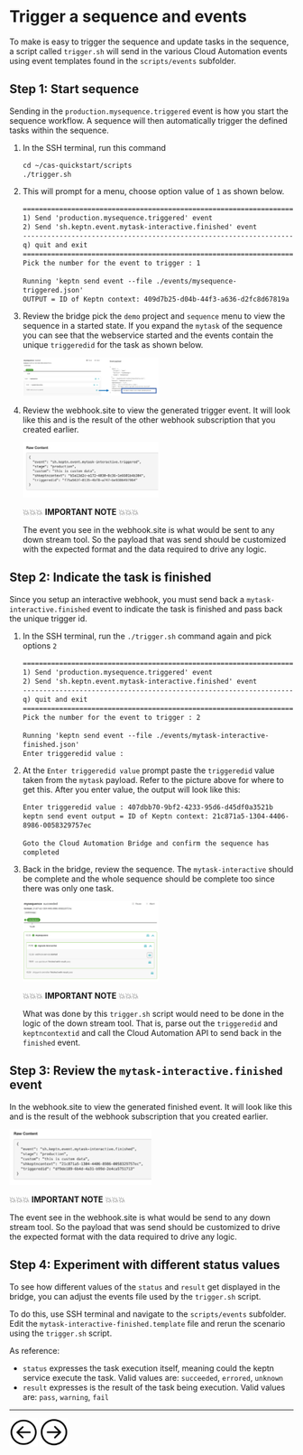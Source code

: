 # Trigger a sequence and events

To make is easy to trigger the sequence and update tasks in the sequence, a script called `trigger.sh` will send in the various Cloud Automation events using event templates found in the `scripts/events` subfolder.

## Step 1: Start sequence

Sending in the `production.mysequence.triggered` event is how you start the sequence workflow.  A sequence will then automatically trigger the defined tasks within the sequence.  

1. In the SSH terminal, run this command

    ```
    cd ~/cas-quickstart/scripts
    ./trigger.sh
    ```

1. This will prompt for a menu, choose option value of `1` as shown below.

    ```
    ===================================================================
    1) Send 'production.mysequence.triggered' event
    2) Send 'sh.keptn.event.mytask-interactive.finished' event
    -------------------------------------------------------------------
    q) quit and exit
    ===================================================================
    Pick the number for the event to trigger : 1

    Running 'keptn send event --file ./events/mysequence-triggered.json'
    OUTPUT = ID of Keptn context: 409d7b25-d04b-44f3-a636-d2fc8d67819a
    ```

1. Review the bridge pick the `demo` project and `sequence` menu to view the sequence in a started state.  If you expand the `mytask` of the sequence you can see that the webservice started and the events contain the unique `triggeredid` for the task as shown below. 

    <img src="images/mysequence-started.png" width="50%" height="50%">

1.  Review the webhook.site to view the generated trigger event. It will look like this and is the result of the other webhook subscription that you created earlier.

    <img src="images/interactive-event-example.png" width="50%" height="50%">

    💥💥💥 **IMPORTANT NOTE** 💥💥💥

    The event you see in the webhook.site is what would be sent to any down stream tool.  So the payload that was send should be customized with the expected format and the data required to drive any logic.

## Step 2: Indicate the task is finished

Since you setup an interactive webhook, you must send back a `mytask-interactive.finished` event to indicate the task is finished and pass back the unique trigger id.

1. In the SSH terminal, run the `./trigger.sh` command again and pick options `2`

    ```
    ===================================================================
    1) Send 'production.mysequence.triggered' event
    2) Send 'sh.keptn.event.mytask-interactive.finished' event
    -------------------------------------------------------------------
    q) quit and exit
    ===================================================================
    Pick the number for the event to trigger : 2

    Running 'keptn send event --file ./events/mytask-interactive-finished.json'
    Enter triggeredid value :
    ```

1. At the `Enter triggeredid value` prompt paste the `triggeredid` value taken from the `mytask` payload. Refer to the picture above for where to get this.  After you enter value, the output will look like this:

    ```
    Enter triggeredid value : 407dbb70-9bf2-4233-95d6-d45df0a3521b
    keptn send event output = ID of Keptn context: 21c871a5-1304-4406-8986-0058329757ec

    Goto the Cloud Automation Bridge and confirm the sequence has completed
    ```

1. Back in the bridge, review the sequence.  The `mytask-interactive` should be complete and the whole sequence should be complete too since there was only one task.

    <img src="images/mysequence-complete.png" width="50%" height="50%">


    💥💥💥 **IMPORTANT NOTE** 💥💥💥

    What was done by this `trigger.sh` script would need to be done in the logic of the down stream tool.  That is, parse out the `triggeredid` and `keptncontextid` and call the Cloud Automation API to send back in the `finished` event.

## Step 3: Review the `mytask-interactive.finished` event

In the webhook.site to view the generated finished event. It will look like this and is the result of the webhook subscription that you created earlier.

<img src="images/webhook-interative-event.png" width="50%" height="50%">

💥💥💥 **IMPORTANT NOTE** 💥💥💥

The event see in the webhook.site is what would be send to any down stream tool.  So the payload that was send should be customized to drive the expected format with the data required to drive any logic.

## Step 4: Experiment with different status values

To see how different values of the `status` and `result` get displayed in the bridge, you can adjust the events file used by the `trigger.sh` script.  

To do this, use SSH terminal and navigate to the `scripts/events` subfolder.  Edit the `mytask-interactive-finished.template` file and rerun the scenario using the `trigger.sh` script.

As reference:
* `status` expresses the task execution itself, meaning could the keptn service execute the task. Valid values are: `succeeded`, `errored`, `unknown`
* `result` expresses is the result of the task being execution. Valid values are: `pass`, `warning`, `fail`

<hr>

[<img src="images/prev.png" width="50px" height="50"/>](WEBHOOK.md) [<img src="images/next.png" width="50px" height="50"/>](README.md)